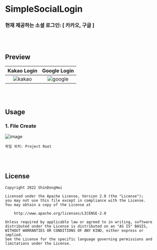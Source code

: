 # SimpleSocialLogin

### 현재 제공하는 소셜 로그인: [ 카카오, 구글 ]
<br/><br/>

## Preview
  Kakao Login    |    Google Login   |
:-------------------------:|:--------------------------:|
 ![kakao](https://user-images.githubusercontent.com/45490440/168224077-c6da4526-41e0-48c8-b3b5-21c3917a4bf0.gif) | ![google](https://user-images.githubusercontent.com/45490440/168224093-731fa410-a497-4c6d-b60c-ab224db6d9f1.gif)


<br/><br/>



## Usage

### 1. File Create
![image](https://user-images.githubusercontent.com/45490440/168222574-2714b3e0-1447-4566-a829-45355233ee58.png)
```
파일 위치: Project Root
```
<br/><br/>

## License 
 ```code
Copyright 2022 ShinDongHwi

Licensed under the Apache License, Version 2.0 (the "License");
you may not use this file except in compliance with the License.
You may obtain a copy of the License at

     http://www.apache.org/licenses/LICENSE-2.0

Unless required by applicable law or agreed to in writing, software
distributed under the License is distributed on an "AS IS" BASIS,
WITHOUT WARRANTIES OR CONDITIONS OF ANY KIND, either express or implied.
See the License for the specific language governing permissions and
limitations under the License.
